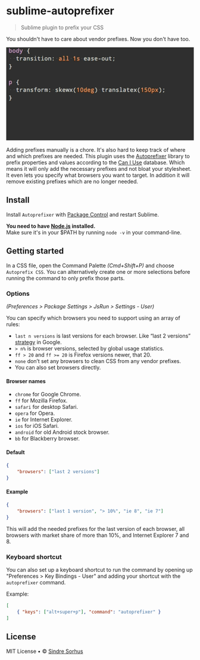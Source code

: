 # sublime-autoprefixer

> Sublime plugin to prefix your CSS

You shouldn't have to care about vendor prefixes. Now you don't have too.

![screenshot](screenshot.gif)

Adding prefixes manually is a chore. It's also hard to keep track of where and which prefixes are needed. This plugin uses the [Autoprefixer](https://github.com/ai/autoprefixer) library to prefix properties and values according to the [Can I Use](http://caniuse.com/) database. Which means it will only add the necessary prefixes and not bloat your stylesheet. It even lets you specify what browsers you want to target. In addition it will remove existing prefixes which are no longer needed.


## Install

Install `Autoprefixer` with [Package Control](https://sublime.wbond.net) and restart Sublime.

**You need to have [Node.js](http://nodejs.org) installed.**  
Make sure it's in your $PATH by running `node -v` in your command-line.


## Getting started

In a CSS file, open the Command Palette *(Cmd+Shift+P)* and choose `Autoprefix CSS`. You can alternatively create one or more selections before running the command to only prefix those parts.


### Options

*(Preferences > Package Settings > JsRun > Settings - User)*

You can specify which browsers you need to support using an array of rules:

- `last n versions` is last versions for each browser. Like “last 2 versions” [strategy](http://support.google.com/a/bin/answer.py?answer=33864) in Google.
- `> n%` is browser versions, selected by global usage statistics.
- `ff > 20` and `ff >= 20` is Firefox versions newer, that 20.
- `none` don’t set any browsers to clean CSS from any vendor prefixes.
- You can also set browsers directly.

#### Browser names

- `chrome` for Google Chrome.
- `ff` for Mozilla Firefox.
- `safari` for desktop Safari.
- `opera` for Opera.
- `ie` for Internet Explorer.
- `ios` for iOS Safari.
- `android` for old Android stock browser.
- `bb` for Blackberry browser.

#### Default

```json
{
	"browsers": ["last 2 versions"]
}
```


#### Example

```json
{
	"browsers": ["last 1 version", "> 10%", "ie 8", "ie 7"]
}
```

This will add the needed prefixes for the last version of each browser, all browsers with market share of more than 10%, and Internet Explorer 7 and 8.


### Keyboard shortcut

You can also set up a keyboard shortcut to run the command by opening up "Preferences > Key Bindings - User" and adding your shortcut with the `autoprefixer` command.

Example:

```json
[
	{ "keys": ["alt+super+p"], "command": "autoprefixer" }
]
```


## License

MIT License • © [Sindre Sorhus](http://sindresorhus.com)
